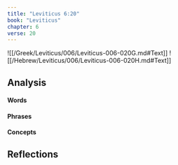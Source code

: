 ```yaml
---
title: "Leviticus 6:20"
book: "Leviticus"
chapter: 6
verse: 20
---
```

![[/Greek/Leviticus/006/Leviticus-006-020G.md#Text]]
![[/Hebrew/Leviticus/006/Leviticus-006-020H.md#Text]]

## Analysis

#### Words

#### Phrases

#### Concepts

## Reflections
